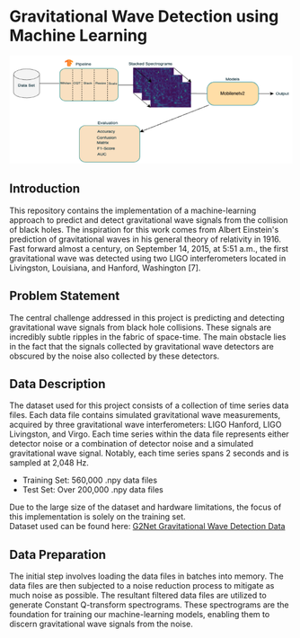 # Gravitational Wave Detection using Machine Learning
![GW Workflow](https://github.com/RobinRosculete/Gravitational-Wave-Detection/blob/main/img/Screenshot%202023-08-29%20at%204.59.11%20PM.png)
## Introduction

This repository contains the implementation of a machine-learning approach to predict and detect gravitational wave signals from the collision of black holes. The inspiration for this work comes from Albert Einstein's prediction of gravitational waves in his general theory of relativity in 1916. Fast forward almost a century, on September 14, 2015, at 5:51 a.m., the first gravitational wave was detected using two LIGO interferometers located in Livingston, Louisiana, and Hanford, Washington [7].

## Problem Statement

The central challenge addressed in this project is predicting and detecting gravitational wave signals from black hole collisions. These signals are incredibly subtle ripples in the fabric of space-time. The main obstacle lies in the fact that the signals collected by gravitational wave detectors are obscured by the noise also collected by these detectors.

## Data Description

The dataset used for this project consists of a collection of time series data files. Each data file contains simulated gravitational wave measurements, acquired by three gravitational wave interferometers: LIGO Hanford, LIGO Livingston, and Virgo. Each time series within the data file represents either detector noise or a combination of detector noise and a simulated gravitational wave signal. Notably, each time series spans 2 seconds and is sampled at 2,048 Hz.

- Training Set: 560,000 .npy data files
- Test Set: Over 200,000 .npy data files

Due to the large size of the dataset and hardware limitations, the focus of this implementation is solely on the training set.<br>
Dataset used can be found here: [G2Net Gravitational Wave Detection Data](https://www.kaggle.com/competitions/g2net-gravitational-wave-detection/data)
## Data Preparation

The initial step involves loading the data files in batches into memory. The data files are then subjected to a noise reduction process to mitigate as much noise as possible. The resultant filtered data files are utilized to generate Constant Q-transform spectrograms. These spectrograms are the foundation for training our machine-learning models, enabling them to discern gravitational wave signals from the noise.



